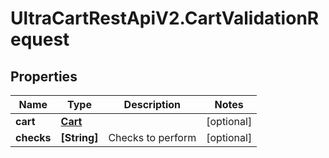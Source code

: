 # UltraCartRestApiV2.CartValidationRequest

## Properties
Name | Type | Description | Notes
------------ | ------------- | ------------- | -------------
**cart** | [**Cart**](Cart.md) |  | [optional] 
**checks** | **[String]** | Checks to perform | [optional] 


